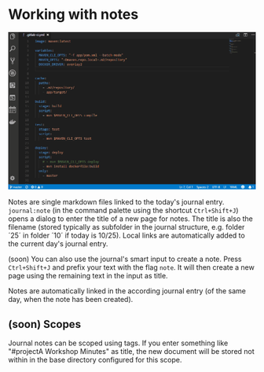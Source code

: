 # Working with notes

![Screen Capture](./notes.gif)

Notes are single markdown files linked to the today's journal entry. `journal:note` (in the command palette using the shortcut `Ctrl+Shift+J`) opens a dialog to enter the title of a new page for notes. The title is also the filename (stored typically as subfolder in the journal structure, e.g. folder ´25´ in folder ´10´ if today is 10/25).  Local links are automatically added to the current day's journal entry.

(soon) You can also use the journal's smart input to create a note. Press `Ctrl+Shift+J` and prefix your text with the flag `note`. It will then create a new page using the remaining text in the input as title. 

Notes are automatically linked in the according journal entry (of the same day, when the note has been created).

## (soon) Scopes
Journal notes can be scoped using tags. If you enter something like "#projectA Workshop Minutes" as title, the new document will be stored not within in the base directory configured for this scope. 
